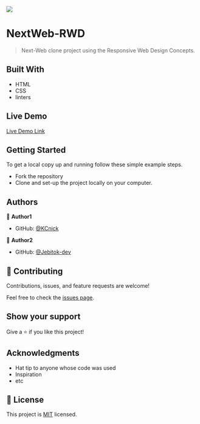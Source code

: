 ![](https://img.shields.io/badge/Microverse-blueviolet)

# NextWeb-RWD

> Next-Web clone project using the Responsive Web Design Concepts.

<!-- ![screenshot](./app_screenshot.png) -->

<!-- Additional description about the project and its features. -->

## Built With

- HTML
- CSS
- linters 

## Live Demo

[Live Demo Link](https://livedemo.com)


## Getting Started

To get a local copy up and running follow these simple example steps.

- Fork the repository
- Clone and set-up the project locally on your computer.


## Authors

👤 **Author1**

- GitHub: [@KCnick](https://github.com/KCnick)


👤 **Author2**

- GitHub: [@Jebitok-dev](https://github.com/Jebitok-dev)


## 🤝 Contributing

Contributions, issues, and feature requests are welcome!

Feel free to check the [issues page](issues/).

## Show your support

Give a ⭐️ if you like this project!

## Acknowledgments

- Hat tip to anyone whose code was used
- Inspiration
- etc

## 📝 License

This project is [MIT](lic.url) licensed.
